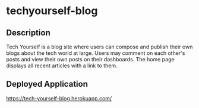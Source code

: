 # techyourself-blog

## Description
Tech Yourself is a blog site where users can compose and publish their own blogs about the tech world at large. Users may comment on each other's posts and view their own posts on their dashboards. The home page displays all recent articles with a link to them.

## Deployed Application
https://tech-yourself-blog.herokuapp.com/
